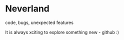 # Neverland
code, bugs, unexpected features


It is always xciting to explore something new - github :)
